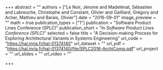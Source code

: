 +++
abstract = ""
authors = ["Le Noir, Jérome and Madelénat, Sébastien and Labreuche, Christophe and Constant, Olivier and Gailliard, Grégory and Acher, Mathieu and Barais, Olivier"]
date = "2016-09-01"
image_preview = ""
math = true
publication_types = ["1"]
publication = "Software Product Lines Conference (SPLC)"
publication_short = "In *Software Product Lines Conference (SPLC)*"
selected = false
title = "A Decision-making Process for Exploring Architectural Variants in Systems Engineering"
url_code = "https://hal.inria.fr/hal-01374140"
url_dataset = ""
url_pdf = "https://hal.inria.fr/hal-01374140/file/SPLC2016-ArchiComp.pdf"
url_project = ""
url_slides = ""
url_video = ""

+++
